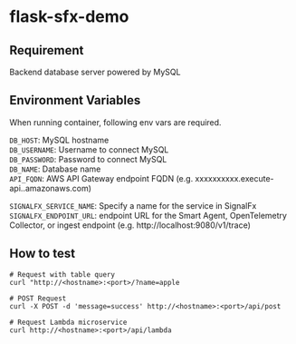 # flask-sfx-demo

## Requirement

Backend database server powered by MySQL

## Environment Variables

When running container, following env vars are required.

`DB_HOST`: MySQL hostname  
`DB_USERNAME`: Username to connect MySQL  
`DB_PASSWORD`: Password to connect MySQL  
`DB_NAME`: Database name  
`API_FQDN`: AWS API Gateway endpoint FQDN (e.g. xxxxxxxxxx.execute-api.<REGION>.amazonaws.com)  
  
`SIGNALFX_SERVICE_NAME`: Specify a name for the service in SignalFx  
`SIGNALFX_ENDPOINT_URL`: endpoint URL for the Smart Agent, OpenTelemetry Collector, or ingest endpoint (e.g. http://localhost:9080/v1/trace)

## How to test

```
# Request with table query
curl "http://<hostname>:<port>/?name=apple

# POST Request
curl -X POST -d 'message=success' http://<hostname>:<port>/api/post

# Request Lambda microservice
curl http://<hostname>:<port>/api/lambda
```